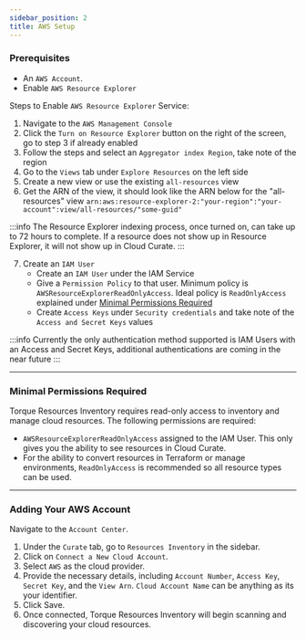 ```yaml
---
sidebar_position: 2
title: AWS Setup
---
```


### Prerequisites

- An `AWS Account`.
- Enable `AWS Resource Explorer`

Steps to Enable `AWS Resource Explorer` Service:
1. Navigate to the `AWS Management Console`
2. Click the `Turn on Resource Explorer` button on the right of the screen, go to step 3 if already enabled
3. Follow the steps and select an `Aggregator index Region`, take note of the region
4. Go to the `Views` tab under `Explore Resources` on the left side
5. Create a new view or use the existing `all-resources` view
6. Get the ARN of the view, it should look like the ARN below for the "all-resources" view `arn:aws:resource-explorer-2:"your-region":"your-account":view/all-resources/"some-guid"`

:::info
The Resource Explorer indexing process, once turned on, can take up to 72 hours to complete. If a resource does not show up in Resource Explorer, it will not show up in Cloud Curate.
:::


7. Create an `IAM User`
   - Create an `IAM User` under the IAM Service
   - Give a `Permission Policy` to that user. Minimum policy is `AWSResourceExplorerReadOnlyAccess`. Ideal policy is `ReadOnlyAccess` explained under [Minimal Permissions Required](#minimal-permissions-required)
   - Create `Access Keys` under `Security credentials` and take note of the `Access and Secret Keys` values

:::info
Currently the only authentication method supported is IAM Users with an Access and Secret Keys, additional authentications are coming in the near future
:::

---
### Minimal Permissions Required

Torque Resources Inventory requires read-only access to inventory and manage cloud resources. The following permissions are required:

- `AWSResourceExplorerReadOnlyAccess` assigned to the IAM User. This only gives you the ability to see resources in Cloud Curate.
- For the ability to convert resources in Terraform or manage environments, `ReadOnlyAccess` is recommended so all resource types can be used.
---
### Adding Your AWS Account

Navigate to the `Account Center`.

1. Under the `Curate` tab, go to `Resources Inventory` in the sidebar.
2. Click on `Connect a New Cloud Account`.
3. Select `AWS` as the cloud provider.
4. Provide the necessary details, including `Account Number`, `Access Key`, `Secret Key`, and the `View Arn`. `Cloud Account Name` can be anything as its your identifier.
5. Click Save.
6. Once connected, Torque Resources Inventory will begin scanning and discovering your cloud resources.